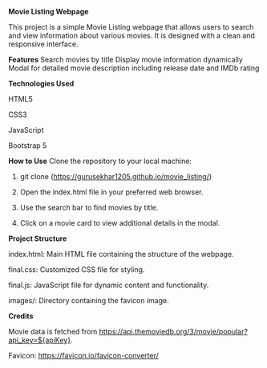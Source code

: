 **Movie Listing Webpage**

This project is a simple Movie Listing webpage that allows users to search and view information about various movies. 
It is designed with a clean and responsive interface.

**Features**
Search movies by title
Display movie information dynamically
Modal for detailed movie description including release date and IMDb rating

**Technologies Used**

HTML5

CSS3

JavaScript

Bootstrap 5

**How to Use**
Clone the repository to your local machine:


1. git clone (https://gurusekhar1205.github.io/movie_listing/)


2. Open the index.html file in your preferred web browser.

3. Use the search bar to find movies by title.

4. Click on a movie card to view additional details in the modal.

**Project Structure**

  index.html: Main HTML file containing the structure of the webpage.
  
  final.css: Customized CSS file for styling.
  
  final.js: JavaScript file for dynamic content and functionality.
  
  images/: Directory containing the favicon image.

**Credits**

Movie data is fetched from https://api.themoviedb.org/3/movie/popular?api_key=${apiKey}.

Favicon: https://favicon.io/favicon-converter/
